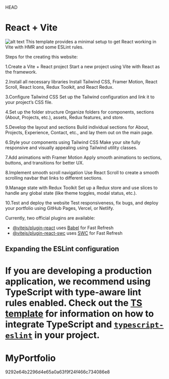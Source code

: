  HEAD
# React + Vite
![alt text](portfolio.png)
This template provides a minimal setup to get React working in Vite with HMR and some ESLint rules.

Steps for the creating this website:

1.Create a Vite + React project
Start a new project using Vite with React as the framework.

2.Install all necessary libraries
Install Tailwind CSS, Framer Motion, React Scroll, React Icons, Redux Toolkit, and React Redux.

3.Configure Tailwind CSS
Set up the Tailwind configuration and link it to your project’s CSS file.

4.Set up the folder structure
Organize folders for components, sections (About, Projects, etc.), assets, Redux features, and store.

5.Develop the layout and sections
Build individual sections for About, Projects, Experience, Contact, etc., and lay them out on the main page.

6.Style your components using Tailwind CSS
Make your site fully responsive and visually appealing using Tailwind utility classes.

7.Add animations with Framer Motion
Apply smooth animations to sections, buttons, and transitions for better UX.

8.Implement smooth scroll navigation
Use React Scroll to create a smooth scrolling navbar that links to different sections.

9.Manage state with Redux Toolkit
Set up a Redux store and use slices to handle any global state (like theme toggles, modal status, etc.).

10.Test and deploy the website
Test responsiveness, fix bugs, and deploy your portfolio using GitHub Pages, Vercel, or Netlify.

Currently, two official plugins are available:

- [@vitejs/plugin-react](https://github.com/vitejs/vite-plugin-react/blob/main/packages/plugin-react) uses [Babel](https://babeljs.io/) for Fast Refresh
- [@vitejs/plugin-react-swc](https://github.com/vitejs/vite-plugin-react/blob/main/packages/plugin-react-swc) uses [SWC](https://swc.rs/) for Fast Refresh

## Expanding the ESLint configuration

If you are developing a production application, we recommend using TypeScript with type-aware lint rules enabled. Check out the [TS template](https://github.com/vitejs/vite/tree/main/packages/create-vite/template-react-ts) for information on how to integrate TypeScript and [`typescript-eslint`](https://typescript-eslint.io) in your project.
=======
# MyPortfolio
 9292e64b2296d4e65a0a63f9f24f466c734086e8
